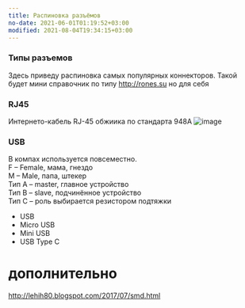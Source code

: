 ```yaml
---
title: Распиновка разъёмов
no-date: 2021-06-01T01:19:52+03:00
modified: 2021-08-04T19:34:15+03:00
---
```


### Типы разъемов

Здесь приведу распиновка самых популярных коннекторов. Такой будет мини справочник по типу <http://rones.su> но для себя

### RJ45
Интернето-кабель RJ-45 обжиика по стандарта 948A
![image](https://user-images.githubusercontent.com/17731587/125691757-c1f2a2f7-24ae-4e91-84f3-a301284ec51f.png)


### USB
В компах используется повсеместно.  
F – Female, мама, гнездо  
M – Male, папа, штекер  
Тип A – master, главное устройство  
Тип B – slave, подчинённое устройство  
Тип C – роль выбирается резистором подтяжки

* USB
* Micro USB
* Mini USB
* USB Type C


# дополнительно
<http://lehih80.blogspot.com/2017/07/smd.html>
